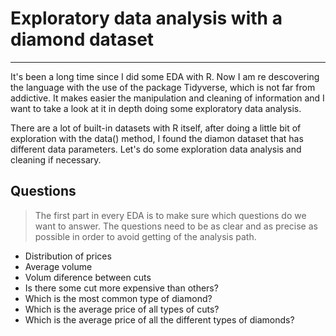 # Exploratory data analysis with a diamond dataset

---

It's been a long time since I did some EDA with R. Now I am re descovering the language with the use of the package Tidyverse, which is not far from addictive. It makes easier the manipulation and cleaning of information and I want to take a look at it in depth doing some exploratory data analysis.

There are a lot of built-in datasets with R itself, after doing a little bit of exploration with the data() method, I found the diamon dataset that has different data parameters. Let's do some exploration data analysis and cleaning if necessary.

## Questions

> The first part in every EDA is to make sure which questions do we want to answer. The questions need to be as clear and as precise as possible in order to avoid getting of the analysis path.

*  Distribution of prices 
*  Average volume
*  Volum diference between cuts
*  Is there some cut more expensive than others?
*  Which is the most common type of diamond?
*  Which is the average price of all types of cuts?
*  Which is the average price of all the different types of diamonds?
